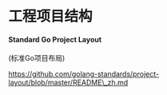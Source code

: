 # 工程项目结构

#### Standard Go Project Layout\(标准Go项目布局\)

https://github.com/golang-standards/project-layout/blob/master/README\_zh.md





